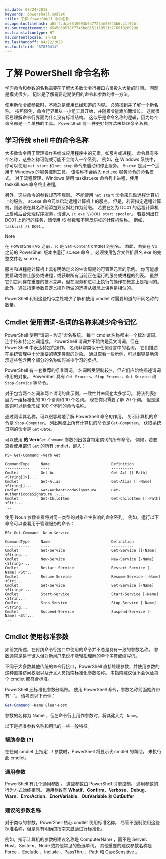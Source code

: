 ```yaml
---
ms.date: 08/24/2018
keywords: powershell,cmdlet
title: 了解 PowerShell 命令名称
ms.openlocfilehash: a65ffcdca6510093b0a77234e20546b6cc1f02bf
ms.sourcegitcommit: 6545c60578f7745be015111052fd7769f8289296
ms.translationtype: HT
ms.contentlocale: zh-CN
ms.lasthandoff: 04/22/2020
ms.locfileid: "67030414"
---
```

# <a name="learning-powershell-command-names"></a>了解 PowerShell 命令名称

学习命令和参数的名称需要在了解大多数命令行接口方面投入大量的时间。 问题是模式很少。 记忆是了解需要定期使用的命令和参数的唯一方法。

使用新命令或参数时，不能总是使用已经知道的内容。 必须找到并了解一个新名称。 按照惯例，命令行界面从一小组工具开始，并随着增量添加而增长。 这就很容易理解命令行界面为什么没有标准结构。
这似乎是命令名称的逻辑，因为每个命令都是一个单独的工具。 PowerShell 有一种更好的方法来处理命令名称。

## <a name="learning-command-names-in-traditional-shells"></a>学习传统 shell 中的命令名称

大多数命令用于管理操作系统或应用程序中的元素，如服务或进程。 命令具有多个名称，这些名称可能或可能不会纳入一个系列。 例如，在 Windows 系统中，你可以使用 `net start` 和 `net stop` 命令来启动和停止服务。 Sc.exe  是另一个适用于 Windows 的服务控制工具。 该名称不会纳入 net.exe  服务命令的命名模式。 对于流程管理，Windows 使用 tasklist.exe  命令列出进程，使用 taskkill.exe  命令终止进程。

另外，这些命令的参数规范不规则。 不能使用 `net start` 命令来启动远程计算机上的服务。 sc.exe  命令可以启动远程计算机上的服务。 但是，若要指定远程计算机，则必须在其名称前添加双反斜杠作为前缀。 若要在名为 DC01 的远程计算机上启动后台处理程序服务，请键入 `sc.exe \\DC01 start spooler`。
若要列出在 DC01 上运行的任务，请使用 /S  参数和不带反斜杠的计算机名称。 例如，`tasklist /S DC01` 。

> [!NOTE]
> 在 PowerShell v6 之前，`sc` 是 `Set-Content` cmdlet 的别名。 因此，若要在 v6 之前的 PowerShell 版本中运行 sc.exe 命令  ，必须使用包含文件扩展名 exe  的完整文件名 sc.exe  。

服务和进程是计算机上具有明确定义的生命周期的可管理元素的示例。 你可能想要启动或停止服务或进程，或获取所有当前正在运行的服务或进程的列表。 虽然它们之间存在重要的技术差异，但在服务和进程上执行的操作在概念上是相同的。 此外，通过指定参数自定义操作所做的选择从概念上讲也是相似的。

PowerShell 利用这些相似之处减少了解和使用 cmdlet 时需要知道的不同名称的数量。

## <a name="cmdlets-use-verb-noun-names-to-reduce-command-memorization"></a>Cmdlet 使用谓词-名词的名称来减少命令记忆

PowerShell 使用“谓词 - 名词”命名系统。 每个 cmdlet 名称都由一个标准谓词、连字符和特定名词组成。 PowerShell 谓词并不始终是英文谓词，但在 PowerShell 中表达特定的操作。 名词非常类似于任何语言中的名词。 它们描述在系统管理中十分重要的特定类型的对象。 通过查看一些示例，可以很容易地演示这些包含两个部分的名称如何减少学习的负担。

PowerShell 有一套推荐的标准谓词。 名词所受限制较少，但它们应始终描述谓词作用的对象。 PowerShell 具有 `Get-Process`、`Stop-Process`、`Get-Service` 和 `Stop-Service` 等命令。

对于包含两个名词和两个谓词的此示例，一致性并未简化太多学习。 将该列表扩展为一组标准化的 10 个谓词和 10 个名词。 现在你只需要了解 20 个词。
但是这些词可以组合形成 100 个不同的命令名称。

通过阅读其名称，可以很容易地了解 PowerShell 命令的作用。 关闭计算机的命令是 `Stop-Computer`。 列出网络上所有计算机的命令是 `Get-Computer`。 获取系统日期的命令是 `Get-Date`。

可以使用  **的 Verb**`Get-Command` 参数列出包含特定谓词的所有命令。 例如，若要查看使用谓词 `Get` 的所有 cmdlet，键入：

```
PS> Get-Command -Verb Get

CommandType     Name                            Definition
-----------     ----                            ----------
Cmdlet          Get-Acl                         Get-Acl [[-Path] <String[]>]...
Cmdlet          Get-Alias                       Get-Alias [[-Name] <String[]...
Cmdlet          Get-AuthenticodeSignature       Get-AuthenticodeSignature [-...
Cmdlet          Get-ChildItem                   Get-ChildItem [[-Path] <Stri...
...
```

使用 Noun  参数查看将对同一类型的对象产生影响的命令系列。 例如，运行以下命令可以查看用于管理服务的命令：

```
PS> Get-Command -Noun Service

CommandType     Name                            Definition
-----------     ----                            ----------
Cmdlet          Get-Service                     Get-Service [[-Name] <String...
Cmdlet          New-Service                     New-Service [-Name] <String>...
Cmdlet          Restart-Service                 Restart-Service [-Name] <Str...
Cmdlet          Resume-Service                  Resume-Service [-Name] <Stri...
Cmdlet          Set-Service                     Set-Service [-Name] <String>...
Cmdlet          Start-Service                   Start-Service [-Name] <Strin...
Cmdlet          Stop-Service                    Stop-Service [-Name] <String...
Cmdlet          Suspend-Service                 Suspend-Service [-Name] <Str...
...
```

## <a name="cmdlets-use-standard-parameters"></a>Cmdlet 使用标准参数

如前文所述，在传统命令行接口中使用的命令并不总是具有一致的参数名称。 参数通常是易于键入但对新用户来说不能轻松理解的单个字符或缩写词。

不同于大多数其他传统的命令行接口，PowerShell 直接处理参数，并使用参数的这种直接访问权限以及开发人员指南标准化参数名称。 本指南建议但不会保证每个 cmdlet 都符合标准。

PowerShell 还标准化参数分隔符。 使用 PowerShell 命令，参数名称前面始终带有“-”。 请考虑以下示例：

```powershell
Get-Command -Name Clear-Host
```

参数的名称为 Name  ，但在命令行上用作参数时，将其键入为 `-Name`。

以下是标准参数名称和用法的一些一般特征。

### <a name="the-help-parameter-"></a>帮助参数 (?)

在任何 cmdlet 上指定 `-?` 参数时，PowerShell 将显示该 cmdlet 的帮助。
未执行此 cmdlet。

### <a name="common-parameters"></a>通用参数

PowerShell 有几个通用参数  。 这些参数由 PowerShell 引擎控制。 通用参数的行为方式始终相同。 通用参数有 **WhatIf**、**Confirm**、**Verbose**、**Debug**、**Warn**、**ErrorAction**、**ErrorVariable**、**OutVariable** 和 **OutBuffer**

### <a name="recommended-parameter-names"></a>建议的参数名称

对于类似的参数，PowerShell 核心 cmdlet 使用标准名称。 尽管不强制使用这些标准名称，但是具有明确的指南来鼓励进行标准化。

例如，指示计算机的参数的建议名称是 ComputerName  ，而不是 Server、Host、System、Node 或其他常见的备选单词。 其他重要的建议参数名称是 Force  、Exclude  、Include  、PassThru  、Path  和 CaseSensitive  。
